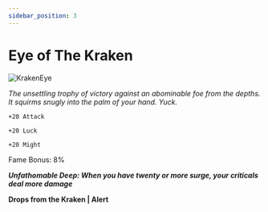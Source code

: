 ```yaml
---
sidebar_position: 3
---
```


# Eye of The Kraken

![KrakenEye](https://vwiki.valorserver.com/api/item/picture/eye%20of%20the%20kraken)

<i>The unsettling trophy of victory against an abominable foe from the depths. It squirms snugly into the palm of your hand. Yuck.</i>

    +20 Attack
    
    +20 Luck
    
    +20 Might
    
Fame Bonus: 8%

***Unfathomable Deep: When you have twenty or more surge, your criticals deal more damage***

**Drops from the Kraken | Alert**
